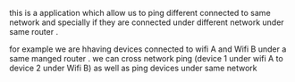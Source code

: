 this is a application which allow us to ping different connected to same network and specially if they are connected under different network under same router .

for example we are hhaving devices connected to wifi A and Wifi B under a same manged router .
we can cross network ping (device 1 under wifi A to device 2 under Wifi B)
as well as ping devices under same network
